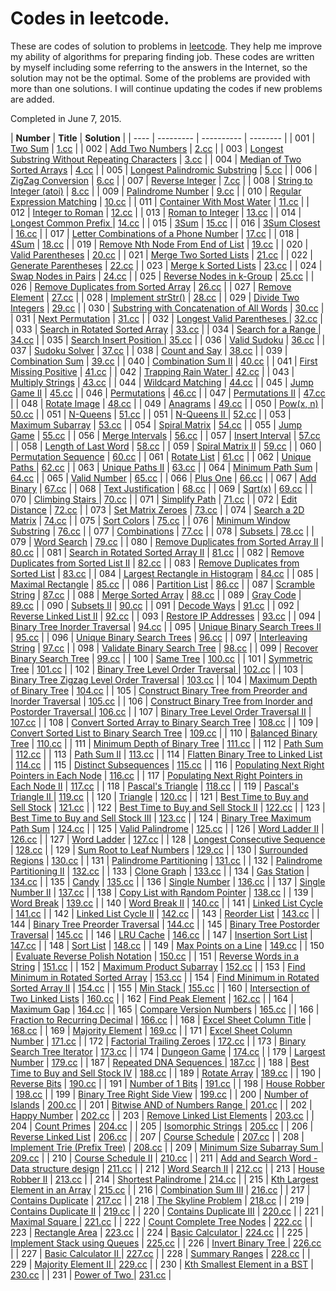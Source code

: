 Codes in leetcode.
==================
These are codes of solution to problems in [leetcode](https://www.leetcode.com).
They help me improve my ability of algorithms for preparing finding job. These codes are
written by myself including some referring to the answers in the Internet, so the solution 
may not be the optimal. Some of the problems are provided with more than one solutions.
I will continue updating the codes if new problems are added.

Completed in June 7, 2015.


|	 **Number**	|	**Title**	|	**Solution**	|
|	----	|  ---------    |  ----------  |  -------- |
|	001	|	[Two Sum](https://leetcode.com/problems/two-sum/)	|	[1.cc](https://github.com/tianmn2109/leetcode/blob/master/code_c%2B%2B/1/1.cpp)	|
|	002	|	[Add Two Numbers](https://leetcode.com/problems/add-two-numbers/)	|	[2.cc](https://github.com/tianmn2109/leetcode/blob/master/2/2.cpp)	|
|	003	|	[Longest Substring Without Repeating Characters](https://leetcode.com/problems/longest-substring-without-repeating-characters/)	|	[3.cc](https://github.com/tianmn2109/leetcode/blob/master/3/3.cpp)	|
|	004	|	[Median of Two Sorted Arrays](https://leetcode.com/problems/median-of-two-sorted-arrays/)	|	[4.cc](https://github.com/tianmn2109/leetcode/blob/master/code_c%2B%2B/4/4.cc)	|
|	005	|	[Longest Palindromic Substring](https://leetcode.com/problems/longest-palindromic-substring/)	|	[5.cc](https://github.com/tianmn2109/leetcode/blob/master/code_c%2B%2B/5/5.cpp)	|
|	006	|	[ZigZag Conversion](https://leetcode.com/problems/zigzag-conversion/)	|	[6.cc](https://github.com/tianmn2109/leetcode/blob/master/code_c%2B%2B/6/6.cpp)	|
|	007	|	[Reverse Integer](https://leetcode.com/problems/reverse-integer/)	|	[7.cc](https://github.com/tianmn2109/leetcode/blob/master/code_c%2B%2B/7/7.cc)	|
|	008	|	[String to Integer (atoi)](https://leetcode.com/problems/string-to-integer-atoi/)	|	[8.cc](	https://github.com/tianmn2109/leetcode/tree/master/code_c%2B%2B/8)	|
|	009	|	[Palindrome Number](https://leetcode.com/problems/palindrome-number/)	|	[9.cc](https://github.com/tianmn2109/leetcode/blob/master/code_c%2B%2B/9/9.cc)	|
|	010	|	[Regular Expression Matching](https://leetcode.com/problems/regular-expression-matching/)	|	[10.cc](https://github.com/tianmn2109/leetcode/blob/master/code_c%2B%2B/10/10.cc)	|
|	011	|	[Container With Most Water](https://leetcode.com/problems/container-with-most-water/)	|	[11.cc](https://github.com/tianmn2109/leetcode/blob/master/code_c%2B%2B/11/11.cc)	|
|	012	|	[Integer to Roman](https://leetcode.com/problems/integer-to-roman/)	|	[12.cc](https://github.com/tianmn2109/leetcode/blob/master/code_c%2B%2B/12/12.cc)	|
|	013	|	[Roman to Integer](https://leetcode.com/problems/roman-to-integer/)	|	[13.cc](https://github.com/tianmn2109/leetcode/blob/master/code_c%2B%2B/13/13.cc)	|
|	014	|	[Longest Common Prefix ](https://leetcode.com/problems/longest-common-prefix/)	|	[14.cc](https://github.com/tianmn2109/leetcode/blob/master/code_c%2B%2B/14/14.cpp)	|
|	015	|	[3Sum](https://leetcode.com/problems/3sum/)	|	[15.cc](https://github.com/tianmn2109/leetcode/blob/master/code_c%2B%2B/15/15.cc)	|
|	016	|	[3Sum Closest](https://leetcode.com/problems/3sum-closest/)	|	[16.cc](https://github.com/tianmn2109/leetcode/blob/master/code_c%2B%2B/16/16.cc)	|
|	017	|	[Letter Combinations of a Phone Number](https://leetcode.com/problems/letter-combinations-of-a-phone-number/)	|	[17.cc](https://github.com/tianmn2109/leetcode/blob/master/code_c%2B%2B/17/17.cc)	|
|	018	|	[4Sum](https://leetcode.com/problems/4sum/)	|	[18.cc](https://github.com/tianmn2109/leetcode/blob/master/code_c%2B%2B/18/18.cc)	|
|	019	|	[Remove Nth Node From End of List](https://leetcode.com/problems/remove-nth-node-from-end-of-list/)	|	[19.cc](https://github.com/tianmn2109/leetcode/blob/master/code_c%2B%2B/19/19.cc)	|
|	020	|	[Valid Parentheses](https://leetcode.com/problems/valid-parentheses/)	|	[20.cc](https://github.com/tianmn2109/leetcode/blob/master/code_c%2B%2B/20/20.cc)	|
|	021	|	[Merge Two Sorted Lists](https://leetcode.com/problems/merge-two-sorted-lists/)	|	[21.cc](https://github.com/tianmn2109/leetcode/blob/master/code_c%2B%2B/21/21.c)	|
|	022	|	[Generate Parentheses](https://leetcode.com/problems/generate-parentheses/)	|	[22.cc](https://github.com/tianmn2109/leetcode/blob/master/code_c%2B%2B/22/22.cc)	|
|	023	|	[Merge k Sorted Lists](https://leetcode.com/problems/merge-k-sorted-lists/)	|	[23.cc](https://github.com/tianmn2109/leetcode/blob/master/code_c%2B%2B/23/23.cc)	|
|	024	|	[Swap Nodes in Pairs](https://leetcode.com/problems/swap-nodes-in-pairs/)	|	[24.cc](https://github.com/tianmn2109/leetcode/blob/master/code_c%2B%2B/24/24.cc)	|
|	025	|	[Reverse Nodes in k-Group](https://leetcode.com/problems/reverse-nodes-in-k-group/)	|	[25.cc](https://github.com/tianmn2109/leetcode/blob/master/code_c%2B%2B/25/25.cc)	|
|	026	|	[Remove Duplicates from Sorted Array](https://leetcode.com/problems/remove-duplicates-from-sorted-array/)	|	[26.cc](https://github.com/tianmn2109/leetcode/blob/master/code_c%2B%2B/26/26.cc)	|
|	027	|	[Remove Element](https://leetcode.com/problems/remove-element/)	|	[27.cc](https://github.com/tianmn2109/leetcode/blob/master/code_c%2B%2B/27/27.cc)	|
|	028	|	[Implement strStr()](https://leetcode.com/problems/implement-strstr/)	|	[28.cc](https://github.com/tianmn2109/leetcode/blob/master/code_c%2B%2B/28/28.cc)	|
|	029	|	[Divide Two Integers](https://leetcode.com/problems/divide-two-integers/)	|	[29.cc](https://github.com/tianmn2109/leetcode/blob/master/code_c%2B%2B/29/29.cc)	|
|	030	|	[Substring with Concatenation of All Words](https://leetcode.com/problems/substring-with-concatenation-of-all-words/)	|	[30.cc](https://github.com/tianmn2109/leetcode/blob/master/code_c%2B%2B/30/30.cc)	|
|	031	|	[Next Permutation](https://leetcode.com/problems/next-permutation/)	|	[31.cc](https://github.com/tianmn2109/leetcode/blob/master/code_c%2B%2B/31/31.cc)	|
|	032	|	[Longest Valid Parentheses ](https://leetcode.com/problems/longest-valid-parentheses/)	|	[32.cc](https://github.com/tianmn2109/leetcode/blob/master/code_c%2B%2B/32/32.cc)	|
|	033	|	[Search in Rotated Sorted Array](https://leetcode.com/problems/search-in-rotated-sorted-array/)	|	[33.cc](https://github.com/tianmn2109/leetcode/blob/master/code_c%2B%2B/33/33.cc)	|
|	034	|	[Search for a Range ](https://leetcode.com/problems/search-for-a-range/)	|	[34.cc](https://github.com/tianmn2109/leetcode/blob/master/code_c%2B%2B/34/34.cc)	|
|	035	|	[Search Insert Position ](https://leetcode.com/problems/search-insert-position/)	|	[35.cc](https://github.com/tianmn2109/leetcode/blob/master/code_c%2B%2B/35/35.cc)	|
|	036	|	[Valid Sudoku](https://leetcode.com/problems/valid-sudoku/)	|	[36.cc](https://github.com/tianmn2109/leetcode/blob/master/code_c%2B%2B/36/36.cc)	|
|	037	|	[Sudoku Solver](https://leetcode.com/problems/sudoku-solver/)	|	[37.cc](https://github.com/tianmn2109/leetcode/blob/master/code_c%2B%2B/37/37.cc)	|
|	038	|	[Count and Say](https://leetcode.com/problems/count-and-say/)	|	[38.cc](https://github.com/tianmn2109/leetcode/blob/master/code_c%2B%2B/38/38.cc)	|
|	039	|	[Combination Sum](https://leetcode.com/problems/combination-sum/)	|	[39.cc](https://github.com/tianmn2109/leetcode/blob/master/code_c%2B%2B/39/39.cc)	|
|	040	|	[Combination Sum II](https://leetcode.com/problems/combination-sum-ii/)	|	[40.cc](https://github.com/tianmn2109/leetcode/blob/master/code_c%2B%2B/40/40.cc)	|
|	041	|	[First Missing Positive](https://leetcode.com/problems/first-missing-positive/)	|	[41.cc](https://github.com/tianmn2109/leetcode/blob/master/code_c%2B%2B/41/41.cc)	|
|	042	|	[Trapping Rain Water ](https://leetcode.com/problems/trapping-rain-water/)	|	[42.cc](https://github.com/tianmn2109/leetcode/blob/master/code_c%2B%2B/42/42.cc)	|
|	043	|	[Multiply Strings](https://leetcode.com/problems/multiply-strings/)	|	[43.cc](https://github.com/tianmn2109/leetcode/blob/master/code_c%2B%2B/43/43.cc)	|
|	044	|	[Wildcard Matching](https://leetcode.com/problems/wildcard-matching/)	|	[44.cc](https://github.com/tianmn2109/leetcode/blob/master/code_c%2B%2B/44/44.cc)	|
|	045	|	[Jump Game II](https://leetcode.com/problems/jump-game-ii/)	|	[45.cc](https://github.com/tianmn2109/leetcode/blob/master/code_c%2B%2B/45/45.cc)	|
|	046	|	[Permutations](https://leetcode.com/problems/permutations/)	|	[46.cc](https://github.com/tianmn2109/leetcode/blob/master/code_c%2B%2B/46/46.cc)	|
|	047	|	[Permutations II](https://leetcode.com/problems/permutations-ii/)	|	[47.cc](https://github.com/tianmn2109/leetcode/blob/master/code_c%2B%2B/47/47.c)	|
|	048	|	[Rotate Image](https://leetcode.com/problems/rotate-image/)	|	[48.cc](https://github.com/tianmn2109/leetcode/blob/master/code_c%2B%2B/48/48.cc)	|
|	049	|	[Anagrams](https://leetcode.com/problems/anagrams/)	|	[49.cc](https://github.com/tianmn2109/leetcode/blob/master/code_c%2B%2B/49/49.cc)	|
|	050	|	[Pow(x, n)](https://leetcode.com/problems/powx-n/)	|	[50.cc](https://github.com/tianmn2109/leetcode/blob/master/code_c%2B%2B/50/50.cc)	|
|	051	|	[N-Queens](https://leetcode.com/problems/n-queens/)	|	[51.cc](https://github.com/tianmn2109/leetcode/blob/master/code_c%2B%2B/51/51.cc)	|
|	051	|	[N-Queens II ](	https://leetcode.com/problems/n-queens-ii/)	|	[52.cc](https://github.com/tianmn2109/leetcode/blob/master/code_c%2B%2B/52/52.cc)	|
|	053	|	[Maximum Subarray](https://leetcode.com/problems/maximum-subarray/)	|	[53.cc](https://github.com/tianmn2109/leetcode/blob/master/code_c%2B%2B/53/53.cc)	|
|	054	|	[Spiral Matrix](https://leetcode.com/problems/spiral-matrix/)	|	[54.cc](https://github.com/tianmn2109/leetcode/blob/master/code_c%2B%2B/54/54.c)	|
|	055	|	[Jump Game](https://leetcode.com/problems/jump-game/)	|	[55.cc](https://github.com/tianmn2109/leetcode/blob/master/code_c%2B%2B/55/55.cc)	|
|	056	|	[Merge Intervals](https://leetcode.com/problems/merge-intervals/)	|	[56.cc](https://github.com/tianmn2109/leetcode/blob/master/code_c%2B%2B/56/56.cc)	|
|	057	|	[Insert Interval](https://leetcode.com/problems/insert-interval/)	|	[57.cc](https://github.com/tianmn2109/leetcode/blob/master/code_c%2B%2B/57/57.cc)	|
|	058	|	[Length of Last Word](https://leetcode.com/problems/length-of-last-word/)	|	[58.cc](https://github.com/tianmn2109/leetcode/blob/master/code_c%2B%2B/58/58.cc)	|
|	059	|	[Spiral Matrix II](https://leetcode.com/problems/spiral-matrix-ii/)	|	[59.cc](https://github.com/tianmn2109/leetcode/blob/master/code_c%2B%2B/59/59.cc)	|
|	060	|	[Permutation Sequence](https://leetcode.com/problems/permutation-sequence/)	|	[60.cc](https://github.com/tianmn2109/leetcode/blob/master/code_c%2B%2B/60/60.c)	|
|	061	|	[Rotate List](https://leetcode.com/problems/rotate-list/)	|	[61.cc](https://github.com/tianmn2109/leetcode/blob/master/code_c%2B%2B/61/61.cc)	|
|	062	|	[Unique Paths ](https://leetcode.com/problems/unique-paths/)	|	[62.cc](https://github.com/tianmn2109/leetcode/blob/master/code_c%2B%2B/62/62.cc)	|
|	063	|	[Unique Paths II](https://leetcode.com/problems/unique-paths-ii/)	|	[63.cc](https://github.com/tianmn2109/leetcode/blob/master/code_c%2B%2B/63/63.cc)	|
|	064	|	[Minimum Path Sum](https://leetcode.com/problems/minimum-path-sum/)	|	[64.cc](https://github.com/tianmn2109/leetcode/blob/master/code_c%2B%2B/64/64.cc)	|
|	065	|	[Valid Number](https://leetcode.com/problems/valid-number/)	|	[65.cc](https://github.com/tianmn2109/leetcode/blob/master/code_c%2B%2B/65/65.cc)	|
|	066	|	[Plus One](https://leetcode.com/problems/plus-one/)	|	[66.cc](https://github.com/tianmn2109/leetcode/blob/master/code_c%2B%2B/66/66.c)	|
|	067	|	[Add Binary](https://leetcode.com/problems/add-binary/)	|	[67.cc](https://github.com/tianmn2109/leetcode/blob/master/code_c%2B%2B/67/67.c)	|
|	068	|	[Text Justification](https://leetcode.com/problems/text-justification/)	|	[68.cc](https://github.com/tianmn2109/leetcode/blob/master/code_c%2B%2B/68/68.cc)	|
|	069	|	[Sqrt(x)](https://leetcode.com/problems/sqrtx/)	|	[69.cc](https://github.com/tianmn2109/leetcode/blob/master/code_c%2B%2B/69/69.cc)	|
|	070	|	[Climbing Stairs ](https://leetcode.com/problems/climbing-stairs/)	|	[70.cc](https://github.com/tianmn2109/leetcode/blob/master/code_c%2B%2B/70/70.cc)	|
|	071	|	[Simplify Path](https://leetcode.com/problems/simplify-path/)	|	[71.cc](https://github.com/tianmn2109/leetcode/blob/master/code_c%2B%2B/71/71.cc)	|
|	072	|	[Edit Distance](https://leetcode.com/problems/edit-distance/)	|	[72.cc](https://github.com/tianmn2109/leetcode/blob/master/code_c%2B%2B/72/72.cc)	|
|	073	|	[Set Matrix Zeroes](https://leetcode.com/problems/set-matrix-zeroes/)	|	[73.cc](https://github.com/tianmn2109/leetcode/blob/master/code_c%2B%2B/73/73.cc)	|
|	074	|	[Search a 2D Matrix](https://leetcode.com/problems/search-a-2d-matrix/)	|	[74.cc](https://github.com/tianmn2109/leetcode/blob/master/code_c%2B%2B/74/74.cc)	|
|	075	|	[Sort Colors](https://leetcode.com/problems/sort-colors/)	|	[75.cc](https://github.com/tianmn2109/leetcode/blob/master/code_c%2B%2B/75/75.cc)	|
|	076	|	[Minimum Window Substring](https://leetcode.com/problems/minimum-window-substring/)	|	[76.cc](https://github.com/tianmn2109/leetcode/blob/master/code_c%2B%2B/76/76.cc)	|
|	077	|	[Combinations](https://leetcode.com/problems/combinations/)	|	[77.cc](https://github.com/tianmn2109/leetcode/blob/master/code_c%2B%2B/77/77.cc)	|
|	078	|	[Subsets ](https://leetcode.com/problems/subsets/)	|	[78.cc](https://github.com/tianmn2109/leetcode/blob/master/code_c%2B%2B/78/78.cc)	|
|	079	|	[Word Search](https://leetcode.com/problems/word-search/)	|	[79.cc](https://github.com/tianmn2109/leetcode/blob/master/code_c%2B%2B/79/79.cc)	|
|	080	|	[Remove Duplicates from Sorted Array II](https://leetcode.com/problems/remove-duplicates-from-sorted-array-ii/)	|	[80.cc](https://github.com/tianmn2109/leetcode/blob/master/code_c%2B%2B/80/80.cc)	|
|	081	|	[Search in Rotated Sorted Array II](https://leetcode.com/problems/search-in-rotated-sorted-array-ii/)	|	[81.cc](https://github.com/tianmn2109/leetcode/blob/master/code_c%2B%2B/81/81.cc)	|
|	082	|	[Remove Duplicates from Sorted List II](https://leetcode.com/problems/remove-duplicates-from-sorted-list-ii/)	|	[82.cc](https://github.com/tianmn2109/leetcode/blob/master/code_c%2B%2B/82/82.cc)	|
|	083	|	[Remove Duplicates from Sorted List](https://leetcode.com/problems/remove-duplicates-from-sorted-list/)	|	[83.cc](https://github.com/tianmn2109/leetcode/blob/master/code_c%2B%2B/83/83.cc)	|
|	084	|	[Largest Rectangle in Histogram](https://leetcode.com/problems/largest-rectangle-in-histogram/)	|	[84.cc](https://github.com/tianmn2109/leetcode/blob/master/code_c%2B%2B/84/84.cc)	|
|	085	|	[Maximal Rectangle](https://leetcode.com/problems/maximal-rectangle/)	|	[85.cc](https://github.com/tianmn2109/leetcode/blob/master/code_c%2B%2B/85/85.cc)	|
|	086	|	[Partition List](https://leetcode.com/problems/partition-list/)	|	[86.cc](https://github.com/tianmn2109/leetcode/blob/master/code_c%2B%2B/86/86.cc)	|
|	087	|	[Scramble String](https://leetcode.com/problems/scramble-string/)	|	[87.cc](https://github.com/tianmn2109/leetcode/blob/master/code_c%2B%2B/87/87.cc)	|
|	088	|	[Merge Sorted Array](https://leetcode.com/problems/merge-sorted-array/)	|	[88.cc](https://github.com/tianmn2109/leetcode/blob/master/code_c%2B%2B/88/88.cc)	|
|	089	|	[Gray Code](https://leetcode.com/problems/gray-code/)	|	[89.cc](https://github.com/tianmn2109/leetcode/blob/master/code_c%2B%2B/89/89.cc)	|
|	090	|	[Subsets II](https://leetcode.com/problems/subsets-ii/)	|	[90.cc](https://github.com/tianmn2109/leetcode/blob/master/code_c%2B%2B/90/90.cc)	|
|	091	|	[Decode Ways](https://leetcode.com/problems/decode-ways/)	|	[91.cc](https://github.com/tianmn2109/leetcode/blob/master/code_c%2B%2B/91/91.cc)	|
|	092	|	[Reverse Linked List II](https://leetcode.com/problems/reverse-linked-list-ii/)	|	[92.cc](https://github.com/tianmn2109/leetcode/blob/master/code_c%2B%2B/92/92.cc)	|
|	093	|	[Restore IP Addresses](https://leetcode.com/problems/restore-ip-addresses/)	|	[93.cc](https://github.com/tianmn2109/leetcode/blob/master/code_c%2B%2B/93/93.cc)	|
|	094	|	[Binary Tree Inorder Traversal](https://leetcode.com/problems/binary-tree-inorder-traversal/)	|	[94.cc](https://github.com/tianmn2109/leetcode/blob/master/code_c%2B%2B/94/94.cc)	|
|	095	|	[Unique Binary Search Trees II](https://leetcode.com/problems/unique-binary-search-trees-ii/)	|	[95.cc](https://github.com/tianmn2109/leetcode/blob/master/code_c%2B%2B/95/95.cc)	|
|	096	|	[Unique Binary Search Trees](https://leetcode.com/problems/unique-binary-search-trees/)	|	[96.cc](https://github.com/tianmn2109/leetcode/blob/master/code_c%2B%2B/96/96.cc)	|
|	097	|	[Interleaving String](https://leetcode.com/problems/interleaving-string/)	|	[97.cc](https://github.com/tianmn2109/leetcode/blob/master/code_c%2B%2B/97/97.cc)	|
|	098	|	[Validate Binary Search Tree](https://leetcode.com/problems/validate-binary-search-tree/)	|	[98.cc](https://github.com/tianmn2109/leetcode/blob/master/code_c%2B%2B/98/98.cc)	|
|	099	|	[Recover Binary Search Tree](https://leetcode.com/problems/recover-binary-search-tree/)	|	[99.cc](https://github.com/tianmn2109/leetcode/blob/master/code_c%2B%2B/99/99.cc)	|
|	100	|	[Same Tree](https://leetcode.com/problems/same-tree/)	|	[100.cc](https://github.com/tianmn2109/leetcode/blob/master/code_c%2B%2B/100/100.cc)	|
|	101	|	[Symmetric Tree](https://leetcode.com/problems/symmetric-tree/)	|	[101.cc](https://github.com/tianmn2109/leetcode/blob/master/code_c%2B%2B/101/101.cc)	|
|	102	|	[Binary Tree Level Order Traversal ](https://leetcode.com/problems/binary-tree-level-order-traversal/)	|	[102.cc](https://github.com/tianmn2109/leetcode/blob/master/code_c%2B%2B/102/102.cc)	|
|	103	|	[Binary Tree Zigzag Level Order Traversal](https://leetcode.com/problems/binary-tree-zigzag-level-order-traversal/)	|	[103.cc](https://github.com/tianmn2109/leetcode/blob/master/code_c%2B%2B/103/103.cc)	|
|	104	|	[Maximum Depth of Binary Tree](https://leetcode.com/problems/maximum-depth-of-binary-tree/)	|	[104.cc](https://github.com/tianmn2109/leetcode/blob/master/code_c%2B%2B/104/104.cc)	|
|	105	|	[Construct Binary Tree from Preorder and Inorder Traversal](https://leetcode.com/problems/construct-binary-tree-from-preorder-and-inorder-traversal/)	|	[105.cc](https://github.com/tianmn2109/leetcode/blob/master/code_c%2B%2B/105/105.cc)	|
|	106	|	[Construct Binary Tree from Inorder and Postorder Traversal ](https://leetcode.com/problems/construct-binary-tree-from-inorder-and-postorder-traversal/)	|	[106.cc](https://github.com/tianmn2109/leetcode/blob/master/code_c%2B%2B/106/106.cc)	|
|	107	|	[Binary Tree Level Order Traversal II](https://leetcode.com/problems/binary-tree-level-order-traversal-ii/)	|	[107.cc](https://github.com/tianmn2109/leetcode/blob/master/code_c%2B%2B/107/107.cc)	|
|	108	|	[Convert Sorted Array to Binary Search Tree](https://leetcode.com/problems/convert-sorted-array-to-binary-search-tree/)	|	[108.cc](https://github.com/tianmn2109/leetcode/blob/master/code_c%2B%2B/108/108.cc)	|
|	109	|	[Convert Sorted List to Binary Search Tree](https://leetcode.com/problems/convert-sorted-list-to-binary-search-tree/)	|	[109.cc](https://github.com/tianmn2109/leetcode/blob/master/code_c%2B%2B/109/109.cc)	|
|	110	|	[Balanced Binary Tree](https://leetcode.com/problems/balanced-binary-tree/)	|	[110.cc](https://github.com/tianmn2109/leetcode/blob/master/code_c%2B%2B/110/110.cc)	|
|	111	|	[Minimum Depth of Binary Tree](https://leetcode.com/problems/minimum-depth-of-binary-tree/)	|	[111.cc](https://github.com/tianmn2109/leetcode/blob/master/code_c%2B%2B/111/111.cc)	|
|	112	|	[Path Sum](https://leetcode.com/problems/path-sum/)	|	[112.cc](https://github.com/tianmn2109/leetcode/blob/master/code_c%2B%2B/112/112.cc)	|
|	113	|	[Path Sum II](https://leetcode.com/problems/path-sum-ii/)	|	[113.cc](https://github.com/tianmn2109/leetcode/blob/master/code_c%2B%2B/113/113.cc)	|
|	114	|	[Flatten Binary Tree to Linked List](https://leetcode.com/problems/flatten-binary-tree-to-linked-list/)	|	[114.cc](https://github.com/tianmn2109/leetcode/blob/master/code_c%2B%2B/114/114.cc)	|
|	115	|	[Distinct Subsequences](https://leetcode.com/problems/distinct-subsequences/)	|	[115.cc](https://github.com/tianmn2109/leetcode/blob/master/code_c%2B%2B/115/115.cc)	|
|	116	|	[Populating Next Right Pointers in Each Node](https://leetcode.com/problems/populating-next-right-pointers-in-each-node/)	|	[116.cc](https://github.com/tianmn2109/leetcode/blob/master/code_c%2B%2B/116/116.cc)	|
|	117	|	[Populating Next Right Pointers in Each Node II](https://leetcode.com/problems/populating-next-right-pointers-in-each-node-ii/)	|	[117.cc](https://github.com/tianmn2109/leetcode/blob/master/code_c%2B%2B/117/117.cc)	|
|	118	|	[Pascal's Triangle](https://leetcode.com/problems/pascals-triangle/)	|	[118.cc](https://github.com/tianmn2109/leetcode/blob/master/code_c%2B%2B/118/118.cc)	|
|	119	|	[Pascal's Triangle II ](https://leetcode.com/problems/pascals-triangle-ii/)	|	[119.cc](https://github.com/tianmn2109/leetcode/blob/master/code_c%2B%2B/119/119.cc)	|
|	120	|	[Triangle](https://leetcode.com/problems/triangle/)	|	[120.cc](https://github.com/tianmn2109/leetcode/blob/master/code_c%2B%2B/120/120.cc)	|
|	121	|	[Best Time to Buy and Sell Stock](https://leetcode.com/problems/best-time-to-buy-and-sell-stock/)	|	[121.cc](https://github.com/tianmn2109/leetcode/blob/master/code_c%2B%2B/121/121.cc)	|
|	122	|	[Best Time to Buy and Sell Stock II](https://leetcode.com/problems/best-time-to-buy-and-sell-stock-ii/)	|	[122.cc](https://github.com/tianmn2109/leetcode/blob/master/code_c%2B%2B/122/122.cc)	|
|	123	|	[Best Time to Buy and Sell Stock III](https://leetcode.com/problems/best-time-to-buy-and-sell-stock-iii/)	|	[123.cc](https://github.com/tianmn2109/leetcode/blob/master/code_c%2B%2B/123/123.cc)	|
|	124	|	[Binary Tree Maximum Path Sum](https://leetcode.com/problems/binary-tree-maximum-path-sum/)	|	[124.cc](https://github.com/tianmn2109/leetcode/blob/master/code_c%2B%2B/124/124.cc)	|
|	125	|	[Valid Palindrome](https://leetcode.com/problems/valid-palindrome/)	|	[125.cc](https://github.com/tianmn2109/leetcode/blob/master/code_c%2B%2B/125/125.cc)	|
|	126	|	[Word Ladder II](https://leetcode.com/problems/word-ladder-ii/)	|	[126.cc](https://github.com/tianmn2109/leetcode/blob/master/code_c%2B%2B/126/126.cc)	|
|	127	|	[Word Ladder](https://leetcode.com/problems/word-ladder/)	|	[127.cc](https://github.com/tianmn2109/leetcode/blob/master/code_c%2B%2B/127/127.cc)	|
|	128	|	[Longest Consecutive Sequence ](https://leetcode.com/problems/longest-consecutive-sequence/)	|	[128.cc](https://github.com/tianmn2109/leetcode/blob/master/code_c%2B%2B/128/128.cc)	|
|	129	|	[Sum Root to Leaf Numbers](https://leetcode.com/problems/sum-root-to-leaf-numbers/)	|	[129.cc](https://github.com/tianmn2109/leetcode/blob/master/code_c%2B%2B/129/129.cc)	|
|	130	|	[Surrounded Regions](https://leetcode.com/problems/surrounded-regions/)	|	[130.cc](https://github.com/tianmn2109/leetcode/blob/master/code_c%2B%2B/130/130.cc)	|
|	131	|	[Palindrome Partitioning](https://leetcode.com/problems/palindrome-partitioning/)	|	[131.cc](https://github.com/tianmn2109/leetcode/blob/master/code_c%2B%2B/131/131.cc)	|
|	132	|	[Palindrome Partitioning II](https://leetcode.com/problems/palindrome-partitioning-ii/)	|	[132.cc](https://github.com/tianmn2109/leetcode/blob/master/code_c%2B%2B/132/132.cc)	|
|	133	|	[Clone Graph](https://leetcode.com/problems/clone-graph/)	|	[133.cc](https://github.com/tianmn2109/leetcode/blob/master/code_c%2B%2B/133/133.cc)	|
|	134	|	[Gas Station](https://leetcode.com/problems/gas-station/)	|	[134.cc](https://github.com/tianmn2109/leetcode/blob/master/code_c%2B%2B/134/134.cc)	|
|	135	|	[Candy](https://leetcode.com/problems/candy/)	|	[135.cc](https://github.com/tianmn2109/leetcode/blob/master/code_c%2B%2B/135/135.cc)	|
|	136	|	[Single Number](https://leetcode.com/problems/single-number/)	|	[136.cc](https://github.com/tianmn2109/leetcode/blob/master/code_c%2B%2B/136/136.cc)	|
|	137	|	[Single Number II](https://leetcode.com/problems/single-number-ii/)	|	[137.cc](https://github.com/tianmn2109/leetcode/blob/master/code_c%2B%2B/137/137.cc)	|
|	138	|	[Copy List with Random Pointer](https://leetcode.com/problems/copy-list-with-random-pointer/)	|	[138.cc](https://github.com/tianmn2109/leetcode/blob/master/code_c%2B%2B/138/138.cc)	|
|	139	|	[Word Break](https://leetcode.com/problems/word-break/)	|	[139.cc](https://github.com/tianmn2109/leetcode/blob/master/code_c%2B%2B/139/139.cc)	|
|	140	|	[Word Break II](https://leetcode.com/problems/word-break-ii/)	|	[140.cc](https://github.com/tianmn2109/leetcode/blob/master/code_c%2B%2B/140/140.cc)	|
|	141	|	[Linked List Cycle](https://leetcode.com/problems/linked-list-cycle/)	|	[141.cc](https://github.com/tianmn2109/leetcode/blob/master/code_c%2B%2B/141/141.cc)	|
|	142	|	[Linked List Cycle II](https://leetcode.com/problems/linked-list-cycle-ii/)	|	[142.cc](https://github.com/tianmn2109/leetcode/blob/master/code_c%2B%2B/142/142.cc)	|
|	143	|	[Reorder List](https://leetcode.com/problems/reorder-list/)	|	[143.cc](https://github.com/tianmn2109/leetcode/blob/master/code_c%2B%2B/143/143.cc)	|
|	144	|	[Binary Tree Preorder Traversal](https://leetcode.com/problems/binary-tree-preorder-traversal/)	|	[144.cc](https://github.com/tianmn2109/leetcode/blob/master/code_c%2B%2B/144/144.cc)	|
|	145	|	[Binary Tree Postorder Traversal](https://leetcode.com/problems/binary-tree-postorder-traversal/)	|	[145.cc](https://github.com/tianmn2109/leetcode/blob/master/code_c%2B%2B/145/145.cc)	|
|	146	|	[LRU Cache](https://leetcode.com/problems/lru-cache/)	|	[146.cc](https://github.com/tianmn2109/leetcode/blob/master/code_c%2B%2B/146/146.cc)	|
|	147	|	[Insertion Sort List](https://leetcode.com/problems/insertion-sort-list/)	|	[147.cc](https://github.com/tianmn2109/leetcode/blob/master/code_c%2B%2B/147/147.cc)	|
|	148	|	[Sort List](https://leetcode.com/problems/sort-list/)	|	[148.cc](https://github.com/tianmn2109/leetcode/blob/master/code_c%2B%2B/148/148.cc)	|
|	149	|	[Max Points on a Line](https://leetcode.com/problems/max-points-on-a-line/)	|	[149.cc](https://github.com/tianmn2109/leetcode/blob/master/code_c%2B%2B/149/149.cc)	|
|	150	|	[Evaluate Reverse Polish Notation](https://leetcode.com/problems/evaluate-reverse-polish-notation/)	|	[150.cc](https://github.com/tianmn2109/leetcode/blob/master/code_c%2B%2B/150/150.cc)	|
|	151	|	[Reverse Words in a String](https://leetcode.com/problems/reverse-words-in-a-string/)	|	[151.cc](https://github.com/tianmn2109/leetcode/blob/master/code_c%2B%2B/151/151.cc)	|
|	152	|	[Maximum Product Subarray](https://leetcode.com/problems/maximum-product-subarray/)	|	[152.cc](https://github.com/tianmn2109/leetcode/blob/master/code_c%2B%2B/152/152.cc)	|
|	153	|	[Find Minimum in Rotated Sorted Array](https://leetcode.com/problems/find-minimum-in-rotated-sorted-array/)	|	[153.cc](https://github.com/tianmn2109/leetcode/blob/master/code_c%2B%2B/153/153.cc)	|
|	154	|	[Find Minimum in Rotated Sorted Array II](https://leetcode.com/problems/find-minimum-in-rotated-sorted-array-ii/)	|	[154.cc](https://github.com/tianmn2109/leetcode/blob/master/code_c%2B%2B/154/154.cc)	|
|	155	|	[Min Stack ](https://leetcode.com/problems/min-stack/)	|	[155.cc](https://github.com/tianmn2109/leetcode/blob/master/code_c%2B%2B/155/155.cc)	|
|	160	|	[Intersection of Two Linked Lists](https://leetcode.com/problems/intersection-of-two-linked-lists/)	|	[160.cc](https://github.com/tianmn2109/leetcode/blob/master/code_c%2B%2B/160/160.cc)	|
|	162	|	[Find Peak Element](https://leetcode.com/problems/find-peak-element/)	|	[162.cc](https://github.com/tianmn2109/leetcode/blob/master/code_c%2B%2B/162/162.cc)	|
|	164	|	[Maximum Gap](https://leetcode.com/problems/maximum-gap/)	|	[164.cc](https://github.com/tianmn2109/leetcode/blob/master/code_c%2B%2B/164/164.cc)	|
|	165	|	[Compare Version Numbers](https://leetcode.com/problems/compare-version-numbers/)	|	[165.cc](https://github.com/tianmn2109/leetcode/blob/master/code_c%2B%2B/165/165.cc)	|
|	166	|	[Fraction to Recurring Decimal](https://leetcode.com/problems/fraction-to-recurring-decimal/)	|	[166.cc](https://github.com/tianmn2109/leetcode/blob/master/code_c%2B%2B/166/66.cc)	|
|	168	|	[Excel Sheet Column Title](https://leetcode.com/problems/excel-sheet-column-title/)	|	[168.cc](https://github.com/tianmn2109/leetcode/blob/master/code_c%2B%2B/168/168.cc)	|
|	169	|	[Majority Element](https://leetcode.com/problems/majority-element/)	|	[169.cc](https://github.com/tianmn2109/leetcode/blob/master/code_c%2B%2B/169/169.cc)	|
|	171	|	[Excel Sheet Column Number](https://leetcode.com/problems/excel-sheet-column-number/)	|	[171.cc](https://github.com/tianmn2109/leetcode/blob/master/code_c%2B%2B/171/171.cc)	|
|	172	|	[Factorial Trailing Zeroes](https://leetcode.com/problems/factorial-trailing-zeroes/)	|	[172.cc](https://github.com/tianmn2109/leetcode/blob/master/code_c%2B%2B/172/172.cc)	|
|	173	|	[Binary Search Tree Iterator](https://leetcode.com/problems/binary-search-tree-iterator/)	|	[173.cc](https://github.com/tianmn2109/leetcode/blob/master/code_c%2B%2B/173/173.cc)	|
|	174	|	[Dungeon Game](https://leetcode.com/problems/dungeon-game/)	|	[174.cc](https://github.com/tianmn2109/leetcode/blob/master/code_c%2B%2B/174/174.cc)	|
|	179	|	[Largest Number](https://leetcode.com/problems/largest-number/)	|	[179.cc](https://github.com/tianmn2109/leetcode/blob/master/code_c%2B%2B/179/179.cc)	|
|	187	|	[Repeated DNA Sequences ](https://leetcode.com/problems/repeated-dna-sequences/)	|	[187.cc](https://github.com/tianmn2109/leetcode/blob/master/code_c%2B%2B/187/187.cc)	|
|	188	|	[Best Time to Buy and Sell Stock IV](https://leetcode.com/problems/best-time-to-buy-and-sell-stock-iv/)	|	[188.cc](https://github.com/tianmn2109/leetcode/blob/master/code_c%2B%2B/188/188.cc)	|
|	189	|	[Rotate Array](https://leetcode.com/problems/rotate-array/)	|	[189.cc](https://github.com/tianmn2109/leetcode/blob/master/code_c%2B%2B/189/189.cc)	|
|	190	|	[Reverse Bits](https://leetcode.com/problems/reverse-bits/)	|	[190.cc](https://github.com/tianmn2109/leetcode/blob/master/code_c%2B%2B/190/190.cc)	|
|	191	|	[Number of 1 Bits](https://leetcode.com/problems/number-of-1-bits/)	|	[191.cc](https://github.com/tianmn2109/leetcode/blob/master/code_c%2B%2B/191/191.cc)	|
|	198	|	[House Robber](https://leetcode.com/problems/house-robber/)	|	[198.cc](https://github.com/tianmn2109/leetcode/blob/master/code_c%2B%2B/198/198.cc)	|
|	199	|	[Binary Tree Right Side View](https://leetcode.com/problems/binary-tree-right-side-view/)	|	[199.cc](https://github.com/tianmn2109/leetcode/blob/master/code_c%2B%2B/199/199.cc)	|
|	200	|	[Number of Islands](https://leetcode.com/problems/number-of-islands/)	|	[200.cc](https://github.com/tianmn2109/leetcode/blob/master/code_c%2B%2B/200/200.cc)	|
|	201	|	[Bitwise AND of Numbers Range ](https://leetcode.com/problems/bitwise-and-of-numbers-range/)	|	[201.cc](https://github.com/tianmn2109/leetcode/blob/master/code_c%2B%2B/201/201.cc)	|
|	202	|	[Happy Number](https://leetcode.com/problems/happy-number/)	|	[202.cc](https://github.com/tianmn2109/leetcode/blob/master/code_c%2B%2B/202/202.cc)	|
|	203	|	[Remove Linked List Elements](https://leetcode.com/problems/remove-linked-list-elements/)	|	[203.cc](https://github.com/tianmn2109/leetcode/blob/master/code_c%2B%2B/203/203.cc)	|
|	204	|	[Count Primes](https://leetcode.com/problems/count-primes/)	|	[204.cc](https://github.com/tianmn2109/leetcode/blob/master/code_c%2B%2B/204/204.cc)	|
|	205	|	[Isomorphic Strings](https://leetcode.com/problems/isomorphic-strings/)	|	[205.cc](https://github.com/tianmn2109/leetcode/blob/master/code_c%2B%2B/205/205.cc)	|
|	206	|	[Reverse Linked List](https://leetcode.com/problems/reverse-linked-list/)	|	[206.cc](https://github.com/tianmn2109/leetcode/blob/master/code_c%2B%2B/206/206.cc)	|
|	207	|	[Course Schedule](https://leetcode.com/problems/course-schedule/)	|	[207.cc](https://github.com/tianmn2109/leetcode/blob/master/code_c%2B%2B/207/207.cc)	|
|	208	|	[Implement Trie (Prefix Tree)](https://leetcode.com/problems/implement-trie-prefix-tree/)	|	[208.cc](https://github.com/tianmn2109/leetcode/blob/master/code_c%2B%2B/208/208.cc)	|
|	209	|	[Minimum Size Subarray Sum ](https://leetcode.com/problems/minimum-size-subarray-sum/)	|	[209.cc](https://github.com/tianmn2109/leetcode/blob/master/code_c%2B%2B/209/209.cc)	|
|	210	|	[Course Schedule II](https://leetcode.com/problems/course-schedule-ii/)	|	[210.cc](https://github.com/tianmn2109/leetcode/blob/master/code_c%2B%2B/210/210.cc)	|
|	211	|	[Add and Search Word - Data structure design](https://leetcode.com/problems/add-and-search-word-data-structure-design/)	|	[211.cc](https://github.com/tianmn2109/leetcode/blob/master/code_c%2B%2B/211/211.cc)	|
|	212	|	[Word Search II](https://leetcode.com/problems/word-search-ii/)	|	[212.cc](https://github.com/tianmn2109/leetcode/blob/master/code_c%2B%2B/212/212.cc)	|
|	213	|	[House Robber II](https://leetcode.com/problems/house-robber-ii/)	|	[213.cc](https://github.com/tianmn2109/leetcode/blob/master/code_c%2B%2B/213/213.cc)	|
|	214	|	[Shortest Palindrome ](https://leetcode.com/problems/shortest-palindrome/)	|	[214.cc](https://github.com/tianmn2109/leetcode/blob/master/code_c%2B%2B/214/214.cc)	|
|	215	|	[Kth Largest Element in an Array](https://leetcode.com/problems/kth-largest-element-in-an-array/)	|	[215.cc](https://github.com/tianmn2109/leetcode/blob/master/code_c%2B%2B/215/215.cc)	|
|	216	|	[Combination Sum III](https://leetcode.com/problems/combination-sum-iii/)	|	[216.cc](https://github.com/tianmn2109/leetcode/blob/master/code_c%2B%2B/216/216.cc)	|
|	217	|	[Contains Duplicate](https://leetcode.com/problems/contains-duplicate/)	|	[217.cc](https://github.com/tianmn2109/leetcode/blob/master/code_c%2B%2B/217/217.cc)	|
|	218	|	[The Skyline Problem](https://leetcode.com/problems/the-skyline-problem/)	|	[218.cc](https://github.com/tianmn2109/leetcode/blob/master/code_c%2B%2B/218/218.cc)	|
|	219	|	[Contains Duplicate II](https://leetcode.com/problems/contains-duplicate-ii/)	|	[219.cc](https://github.com/tianmn2109/leetcode/blob/master/code_c%2B%2B/219/219.cc)	|
|	220	|	[Contains Duplicate III](https://leetcode.com/problems/contains-duplicate-iii/)	|	[220.cc](https://github.com/tianmn2109/leetcode/blob/master/code_c%2B%2B/220/220.cc)	|
|	221	|	[Maximal Square ](https://leetcode.com/problems/maximal-square/)	|	[221.cc](https://github.com/tianmn2109/leetcode/blob/master/code_c%2B%2B/221/221.cc)	|
|	222	|	[Count Complete Tree Nodes](https://leetcode.com/problems/count-complete-tree-nodes/)	|	[222.cc](https://github.com/tianmn2109/leetcode/blob/master/code_c%2B%2B/222/222.cc)	|
|	223	|	[Rectangle Area](https://leetcode.com/problems/rectangle-area/)	|	[223.cc](https://github.com/tianmn2109/leetcode/blob/master/code_c%2B%2B/223/223.cc)	|
|	224	|	[Basic Calculator ](https://leetcode.com/problems/basic-calculator/)	|	[224.cc](https://github.com/tianmn2109/leetcode/blob/master/code_c%2B%2B/224/224.cc)	|
|	225	|	[Implement Stack using Queues](https://leetcode.com/problems/implement-stack-using-queues/)	|	[225.cc](https://github.com/tianmn2109/leetcode/blob/master/code_c%2B%2B/225/225.cc)	|
|	226	|	[Invert Binary Tree ](https://leetcode.com/problems/invert-binary-tree/)	|	[226.cc](https://github.com/tianmn2109/leetcode/blob/master/code_c%2B%2B/226/226.cc)	|
|	227	|	[Basic Calculator II ](https://leetcode.com/problems/basic-calculator-ii/)	|	[227.cc](https://github.com/tianmn2109/leetcode/blob/master/code_c%2B%2B/227/227.cc)	|
|	228	|	[Summary Ranges](https://leetcode.com/problems/summary-ranges/)	|	[228.cc](https://github.com/tianmn2109/leetcode/blob/master/code_c%2B%2B/228/228.cc)	|
|	229	|	[Majority Element II ](https://leetcode.com/problems/majority-element-ii/)	|	[229.cc](https://github.com/tianmn2109/leetcode/blob/master/code_c%2B%2B/229/229.cc)	|
|	230	|	[Kth Smallest Element in a BST](https://leetcode.com/problems/kth-smallest-element-in-a-bst/)	|	[230.cc](https://github.com/tianmn2109/leetcode/blob/master/code_c%2B%2B/230/230.cc)	|
|	231	|	[Power of Two ](https://leetcode.com/problems/power-of-two/)	|	[231.cc](https://github.com/tianmn2109/leetcode/blob/master/code_c%2B%2B/231/231.cc)	|
